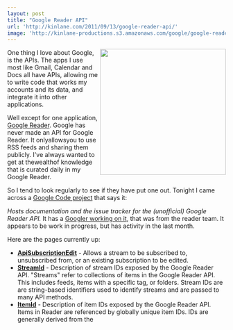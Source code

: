 ```yaml
---
layout: post
title: "Google Reader API"
url: 'http://kinlane.com/2011/09/13/google-reader-api/'
image: 'http://kinlane-productions.s3.amazonaws.com/google/google-reader.jpg'
---
```


[<img class="c1" src="http://kinlane-productions.s3.amazonaws.com/google/google-reader.jpg" alt="" width="290" align="right" />][1]One thing I love about Google, is the APIs. The apps I use most like Gmail, Calendar and Docs all have APIs, allowing me to write code that works my accounts and its data, and integrate it into other applications.

Well except for one application, [Google Reader][1]. Google has never made an API for Google Reader. It onlyallowsyou to use RSS feeds and sharing them publicly. I've always wanted to get at thewealthof knowledge that is curated daily in my Google Reader.

So I tend to look regularly to see if they have put one out. Tonight I came across a [Google Code project][2] that says it:

_Hosts documentation and the issue tracker for the (unofficial) Google Reader API._ It has a [Googler working on it][3], that was from the reader team. It appears to be work in progress, but has activity in the last month.

Here are the pages currently up:

  * **[ApiSubscriptionEdit][4]** \- Allows a stream to be subscribed to, unsubscribed from, or an existing subscription to be edited.
  * **[StreamId][5]** \- Description of stream IDs exposed by the Google Reader API. "Streams" refer to collections of items in the Google Reader API. This includes feeds, items with a specific tag, or folders. Stream IDs are are string-based identifiers used to identify streams and are passed to many API methods.
  * **[ItemId][6]** \- Description of item IDs exposed by the Google Reader API. Items in Reader are referenced by globally unique item IDs. IDs are generally derived from the

   [1]: http://www.google.com/reader
   [2]: http://code.google.com/p/google-reader-api/
   [3]: https://plus.google.com/111567061469336027617/posts
   [4]: http://code.google.com/p/google-reader-api/wiki/ApiSubscriptionEdit
   [5]: http://code.google.com/p/google-reader-api/wiki/StreamId
   [6]: http://code.google.com/p/google-reader-api/wiki/ItemId
